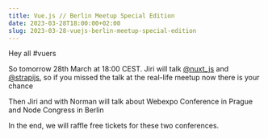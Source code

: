```yaml
---
title: Vue.js // Berlin Meetup Special Edition
date: 2023-03-28T18:00:00+02:00
slug: 2023-03-28-vuejs-berlin-meetup-special-edition
---
```


Hey all #vuers

So tomorrow 28th March at 18:00 CEST.
Jiri will talk [@nuxt_js](https://twitter.com/nuxt_js) and [@strapijs](https://twitter.com/strapijs), so if you missed the talk at the real-life meetup now there is your chance

Then Jiri and with Norman will talk about Webexpo Conference in Prague and Node Congress in Berlin

In the end, we will raffle free tickets for these two conferences.

